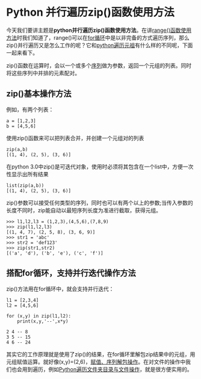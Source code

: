 # Python 并行遍历zip()函数使用方法

今天我们要讲主题是**python并行遍历zip()函数使用方法**。在讲[range()函数使用方法](http://www.iplaypy.com/jinjie/range.html)时我们知道了，range()可以在[for循环](http://www.iplaypy.com/jinjie/for.html)中是以非完备的方式遍历序列，那么zip()并行遍历又是怎么工作的呢？它和[python遍历元祖](http://www.iplaypy.com/jichu/tuple.html)有什么样的不同呢，下面一起来看下。

zip()函数在运算时，会以一个或多个[序列](http://www.iplaypy.com/jinjie/jj106.html)做为参数，返回一个元组的列表。同时将这些序列中并排的元素配对。

## zip()基本操作方法

例如，有两个列表：
```
a = [1,2,3]
b = [4,5,6]
```
使用zip()函数来可以把列表合并，并创建一个元组对的列表
```
zip(a,b)
[(1, 4), (2, 5), (3, 6)]
```
在python 3.0中zip()是可迭代对象，使用时必须将其包含在一个list中，方便一次性显示出所有结果
```
list(zip(a,b))
[(1, 4), (2, 5), (3, 6)]
```
zip()参数可以接受任何类型的序列，同时也可以有两个以上的参数;当传入参数的长度不同时，zip能自动以最短序列长度为准进行截取，获得元组。
```
>>> l1,l2,l3 = (1,2,3),(4,5,6),(7,8,9)
>>> zip(l1,l2,l3)
[(1, 4, 7), (2, 5, 8), (3, 6, 9)]
>>> str1 = 'abc'
>>> str2 = 'def123'
>>> zip(str1,str2)
[('a', 'd'), ('b', 'e'), ('c', 'f')]
```
## 搭配for循环，支持并行迭代操作方法

zip()方法用在for循环中，就会支持并行迭代：
```
l1 = [2,3,4]
l2 = [4,5,6]
 
for (x,y) in zip(l1,l2):
    print(x,y,'--',x*y)
 
2 4 -- 8
3 5 -- 15
4 6 -- 24
```
其实它的工作原理就是使用了zip()的结果，在for循环里解包zip结果中的元组，用元组赋值运算。就好像(x,y)=(2,6)，[赋值、序列解包操作](http://www.iplaypy.com/jinjie/jj105.html)。在对文件的操作中我们也会用到遍历，例如[Python遍历文件夹目录与文件操作](http://www.iplaypy.com/sys/s104.html)，就是很方便实用的。